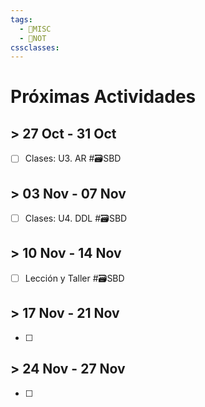 ```yaml
---
tags:
  - 🔰MISC
  - 📝NOT
cssclasses:
---
```

# Próximas Actividades
## > 27 Oct - 31 Oct
- [ ] Clases: U3. AR #🗃️SBD 

## > 03 Nov - 07 Nov
- [ ] Clases: U4. DDL #🗃️SBD 

## > 10 Nov - 14 Nov
- [ ] Lección y Taller #🗃️SBD 

## > 17 Nov - 21 Nov
- [ ] 

## > 24 Nov - 27 Nov
- [ ] 

